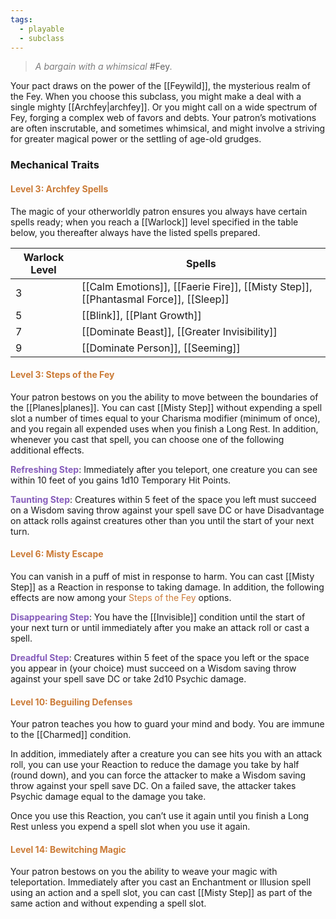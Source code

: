 ```yaml
---
tags:
  - playable
  - subclass
---
```

> *<span style="color:rgb(125, 125, 125)">A bargain with a whimsical*</span> #Fey<span style="color:rgb(125, 125, 125)">*.*</span>

Your pact draws on the power of the [[Feywild]], the mysterious realm of the Fey. When you choose this subclass, you might make a deal with a single mighty [[Archfey|archfey]]. Or you might call on a wide spectrum of Fey, forging a complex web of favors and debts. Your patron’s motivations are often inscrutable, and sometimes whimsical, and might involve a striving for greater magical power or the settling of age-old grudges.

### Mechanical Traits

#### <span style="color:rgb(203, 123, 55)">Level 3: Archfey Spells</span>

The magic of your otherworldly patron ensures you always have certain spells ready; when you reach a [[Warlock]] level specified in the table below, you thereafter always have the listed spells prepared.

| Warlock Level | Spells                                                                              |
| ------------- | ----------------------------------------------------------------------------------- |
| 3             | [[Calm Emotions]], [[Faerie Fire]], [[Misty Step]], [[Phantasmal Force]], [[Sleep]] |
| 5             | [[Blink]], [[Plant Growth]]                                                         |
| 7             | [[Dominate Beast]], [[Greater Invisibility]]                                        |
| 9             | [[Dominate Person]], [[Seeming]]                                                    |
#### <span style="color:rgb(203, 123, 55)">Level 3: Steps of the Fey</span> 
Your patron bestows on you the ability to move between the boundaries of the [[Planes|planes]]. You can cast [[Misty Step]] without expending a spell slot a number of times equal to your Charisma modifier (minimum of once), and you regain all expended uses when you finish a Long Rest. In addition, whenever you cast that spell, you can choose one of the following additional effects.

**<span style="color:rgb(134, 93, 187)">Refreshing Step</span>**: Immediately after you teleport, one creature you can see within 10 feet of you gains 1d10 Temporary Hit Points.

**<span style="color:rgb(134, 93, 187)">Taunting Step</span>**: Creatures within 5 feet of the space you left must succeed on a Wisdom saving throw against your spell save DC or have Disadvantage on attack rolls against creatures other than you until the start of your next turn.

#### <span style="color:rgb(203, 123, 55)">Level 6: Misty Escape</span> 
You can vanish in a puff of mist in response to harm. You can cast [[Misty Step]] as a Reaction in response to taking damage. In addition, the following effects are now among your <span style="color:rgb(203, 123, 55)">Steps of the Fey</span> options.

**<span style="color:rgb(134, 93, 187)">Disappearing Step</span>**: You have the [[Invisible]] condition until the start of your next turn or until immediately after you make an attack roll or cast a spell.

**<span style="color:rgb(134, 93, 187)">Dreadful Step</span>**: Creatures within 5 feet of the space you left or the space you appear in (your choice) must succeed on a Wisdom saving throw against your spell save DC or take 2d10 Psychic damage.

#### <span style="color:rgb(203, 123, 55)">Level 10: Beguiling Defenses</span> 
Your patron teaches you how to guard your mind and body. You are immune to the [[Charmed]] condition.

In addition, immediately after a creature you can see hits you with an attack roll, you can use your Reaction to reduce the damage you take by half (round down), and you can force the attacker to make a Wisdom saving throw against your spell save DC. On a failed save, the attacker takes Psychic damage equal to the damage you take.

Once you use this Reaction, you can’t use it again until you finish a Long Rest unless you expend a spell slot when you use it again.

#### <span style="color:rgb(203, 123, 55)">Level 14: Bewitching Magic</span>

Your patron bestows on you the ability to weave your magic with teleportation. Immediately after you cast an Enchantment or Illusion spell using an action and a spell slot, you can cast [[Misty Step]] as part of the same action and without expending a spell slot.